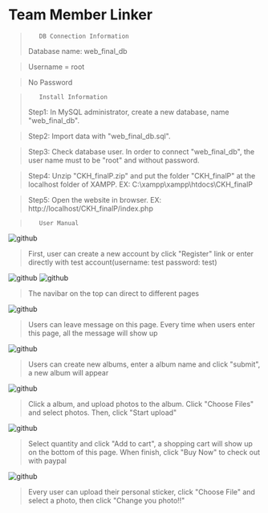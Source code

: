 Team Member Linker
==================
>
>        DB Connection Information
>
> Database name: web_final_db

> Username = root

> No Password

>
>        Install Information
>
>	Step1: In MySQL administrator, create a new database, name "web_final_db".

>	Step2: Import data with "web_final_db.sql".

> Step3: Check database user. In order to connect "web_final_db", the user name must to be "root" and without password.

>	Step4: Unzip "CKH_finalP.zip" and put the folder "CKH_finalP" at the localhost folder of XAMPP.  EX: C:\xampp\xampp\htdocs\CKH_finalP

>	Step5: Open the website in browser.  EX: http://localhost/CKH_finalP/index.php

>
>        User Manual
>

![github](https://github.com/chunkaihuang/TeamMemberLinker/blob/master/ReadMePic/01.png "index page")
>
> First, user can create a new account by click "Register" link or enter directly with test account(username: test  password: test)
>

![github](https://github.com/chunkaihuang/TeamMemberLinker/blob/master/ReadMePic/02.png "register page")
![github](https://github.com/chunkaihuang/TeamMemberLinker/blob/master/ReadMePic/03.png "main page")
>
> The navibar on the top can direct to different pages
>

![github](https://github.com/chunkaihuang/TeamMemberLinker/blob/master/ReadMePic/04.png "message board")

>
> Users can leave message on this page. Every time when users enter this page, all the message will show up
>

![github](https://github.com/chunkaihuang/TeamMemberLinker/blob/master/ReadMePic/05.png "album page")

>
> Users can create new albums, enter a album name and click "submit", a new album will appear
>

![github](https://github.com/chunkaihuang/TeamMemberLinker/blob/master/ReadMePic/06.png "photos in a album")

>
> Click a album, and upload photos to the album. Click "Choose Files" and select photos. Then, click "Start upload"
>

![github](https://github.com/chunkaihuang/TeamMemberLinker/blob/master/ReadMePic/07.png "shopping page")

>
> Select quantity and click "Add to cart", a shopping cart will show up on the bottom of this page. When finish, click "Buy Now" to check out with paypal
>

![github](https://github.com/chunkaihuang/TeamMemberLinker/blob/master/ReadMePic/08.png "Upload and change sticker")

>
> Every user can upload their personal sticker, click "Choose File" and select a photo, then click "Change you photo!!"
>
